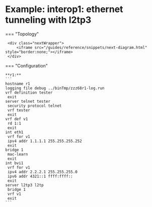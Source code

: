 # Example: interop1: ethernet tunneling with l2tp3
    
=== "Topology"
    
     <div class="nextWrapper">
         <iframe src="/guides/reference/snippets/next-diagram.html" style="border:none;"></iframe>
     </div>

    
=== "Configuration"
    
    **r1:**
    ```
    hostname r1
    logging file debug ../binTmp/zzz68r1-log.run
    vrf definition tester
     exit
    server telnet tester
     security protocol telnet
     vrf tester
     exit
    vrf def v1
     rd 1:1
     exit
    int eth1
     vrf for v1
     ipv4 addr 1.1.1.1 255.255.255.252
     exit
    bridge 1
     mac-learn
     exit
    int bvi1
     vrf for v1
     ipv4 addr 2.2.2.1 255.255.255.0
     ipv6 addr 4321::1 ffff:ffff::
     exit
    server l2tp3 l2tp
     bridge 1
     vrf v1
     exit
    ```
